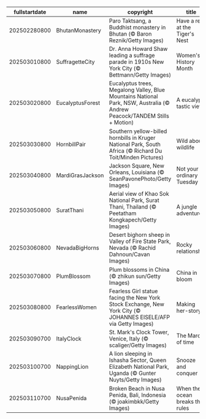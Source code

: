 |fullstartdate|name|copyright|title|image|
|--|--|--|--|--|
202502280800|BhutanMonastery|Paro Taktsang, a Buddhist monastery in Bhutan (© Baron Reznik/Getty Images)|Have a rest at the Tiger's Nest|![](/en-US/2025/03/202502280800BhutanMonastery.jpg)|
202503010800|SuffragetteCity|Dr. Anna Howard Shaw leading a suffrage parade in 1910s New York City (© Bettmann/Getty Images)|Women's History Month|![](/en-US/2025/03/202503010800SuffragetteCity.jpg)|
202503020800|EucalyptusForest|Eucalyptus trees, Megalong Valley, Blue Mountains National Park, NSW, Australia (© Andrew Peacock/TANDEM Stills + Motion)|A eucalyp-tastic view|![](/en-US/2025/03/202503020800EucalyptusForest.jpg)|
202503030800|HornbillPair|Southern yellow-billed hornbills in Kruger National Park, South Africa (© Richard Du Toit/Minden Pictures)|Wild about wildlife|![](/en-US/2025/03/202503030800HornbillPair.jpg)|
202503040800|MardiGrasJackson|Jackson Square, New Orleans, Louisiana (© SeanPavonePhoto/Getty Images)|Not your ordinary Tuesday|![](/en-US/2025/03/202503040800MardiGrasJackson.jpg)|
202503050800|SuratThani|Aerial view of Khao Sok National Park, Surat Thani, Thailand (© Peetatham Kongkapech/Getty Images)|A jungle adventure|![](/en-US/2025/03/202503050800SuratThani.jpg)|
202503060800|NevadaBigHorns|Desert bighorn sheep in Valley of Fire State Park, Nevada (© Rachid Dahnoun/Cavan Images)|Rocky relationship|![](/en-US/2025/03/202503060800NevadaBigHorns.jpg)|
202503070800|PlumBlossom|Plum blossoms in China (© zhikun sun/Getty Images)|China in bloom|![](/en-US/2025/03/202503070800PlumBlossom.jpg)|
202503080800|FearlessWomen|Fearless Girl statue facing the New York Stock Exchange, New York City (© JOHANNES EISELE/AFP via Getty Images)|Making her-story!|![](/en-US/2025/03/202503080800FearlessWomen.jpg)|
202503090700|ItalyClock|St. Mark's Clock Tower, Venice, Italy (© scaliger/Getty Images)|The March of time|![](/en-US/2025/03/202503090700ItalyClock.jpg)|
202503100700|NappingLion|A lion sleeping in Ishasha Sector, Queen Elizabeth National Park, Uganda (© Gunter Nuyts/Getty Images)|Snooze and conquer|![](/en-US/2025/03/202503100700NappingLion.jpg)|
202503110700|NusaPenida|Broken Beach in Nusa Penida, Bali, Indonesia (© joakimbkk/Getty Images)|When the ocean breaks the rules|![](/en-US/2025/03/202503110700NusaPenida.jpg)|
